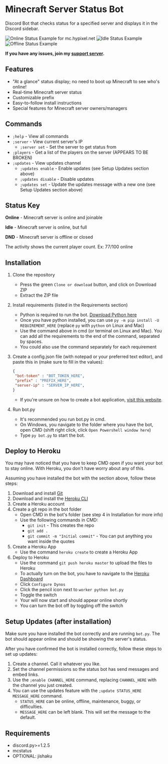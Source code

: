 # Minecraft Server Status Bot

Discord Bot that checks status for a specified server and displays it in the Discord sidebar.

![Online Status Example for mc.hypixel.net](https://absolutely.nothing-to-see-he.re/VpqrFG.png)
![Idle Status Example](https://absolutely.nothing-to-see-he.re/gDpNVf.png)
![Offline Status Example](https://absolutely.nothing-to-see-he.re/I9Ini7.png)

**If you have any issues, join my [support server](https://www.discord.gg/wfCGTrp).**

## Features

- "At a glance" status display; no need to boot up Minecraft to see who's online!
- Real-time Minecraft server status
- Customizable prefix
- Easy-to-follow install instructions
- Special features for Minecraft server owners/managers

## Commands

- `;help` - View all commands
- `;server` - View current server's IP
  - `;server set` - Set the server to get status from
- `;players` - Get a list of the players on the server (APPEARS TO BE BROKEN)
- `;updates` - View updates channel
  - `;updates enable` - Enable updates (see Setup Updates section above)
  - `;updates disable` - Disable updates
  - `;updates set` - Update the updates message with a new one (see Setup Updates section above)

## Status Key

**Online** - Minecraft server is online and joinable

**Idle** - Minecraft server is online, but full

**DND** - Minecraft server is offline or closed

The activity shows the current player count. Ex: 77/100 online

## Installation

1. Clone the repository
   - Press the green `Clone or download` button, and click on Download ZIP
   - Extract the ZIP file
2. Install requirements (listed in the Requirements section)
   - Python is required to run the bot. [Download Python here](https://www.python.org/downloads/)
   - Once you have python installed, you can use `py -m pip install -U REQUIREMENT_HERE` (replace `py` with `python` on Linux and Mac)
   - Use the command above in cmd (or terminal on Linux and Mac).
      You can add all the requirements to the end of the command, separated by spaces.
   - You could also use the command separately for each requirement
3. Create a config.json file (with notepad or your preferred text editor), and paste this in (make sure to fill in the values):

   ```json
   {
    "bot-token" : "BOT_TOKEN_HERE",
    "prefix" : "PREFIX_HERE",
    "server-ip" : "SERVER_IP_HERE",
   }
   ```

   - If you're unsure on how to create a bot application, [visit this website](https://discordpy.readthedocs.io/en/latest/discord.html).
4. Run bot.py
   - It's recommended you run bot.py in cmd.
   - On Windows, you navigate to the folder where you have the bot, open CMD (shift right click, click `Open Powershell window here`)
   - Type `py bot.py` to start the bot.

## Deploy to Heroku

You may have noticed that you have to keep CMD open if you want your bot to stay online.
With Heroku, you don't have worry about any of this.

Assuming you have installed the bot with the section above, follow these steps:

1. Download and install [Git](https://git-scm.com/downloads)
2. Download and install the [Heroku CLI](https://devcenter.heroku.com/articles/heroku-cli#download-and-install)
3. Create a Heroku account
4. Create a git repo in the bot folder
   - Open CMD in the bot's folder (see step 4 in Installation for more info)
   - Use the following commands in CMD:
     - `git init` - This creates the repo
     - `git add .`
     - `git commit -m "Initial commit"` - You can put anything you want inside the quotes
5. Create a Heroku App
   - Use the command `heroku create` to create a Heroku App
6. Deploy to Heroku
   - Use the command `git push heroku master` to upload the files to Heroku
   - To actually turn on the bot, you have to navigate to the [Heroku Dashboard](https://dashboard.heroku.com/apps/)
   - Click `Configure Dynos`
   - Click the pencil icon next to `worker python bot.py`
   - Toggle the switch
   - Your will now start and should appear online shortly
   - You can turn the bot off by toggling off the switch

## Setup Updates (after installation)

Make sure you have installed the bot correctly and are running `bot.py`.
The bot should appear online and should be showing the server's status.

After you have confirmed the bot is installed correctly, follow these steps to set up updates:

1. Create a channel. Call it whatever you like.
2. Set the channel permissions so the status bot has send messages and embed links.
3. Use the `;enable CHANNEL_HERE` command, replacing `CHANNEL_HERE` with the channel you just created.
4. You can use the updates feature with the `;update STATUS_HERE MESSAGE_HERE` command.
   - `STATUS_HERE` can be online, offline, maintenance, buggy, or difficulties.
   - `MESSAGE_HERE` can be left blank. This will set the message to the default.

## Requirements

- discord.py>=1.2.5
- mcstatus
- OPTIONAL: jishaku
